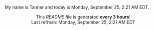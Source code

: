 My name is Tanner and today is Monday, September 25, 2:21 AM EDT.

<p align="center">This <i>README</i> file is generated <b>every 3 hours</b>!</br>Last refresh: Monday, September 25, 2:21 AM EDT<br /></p>
